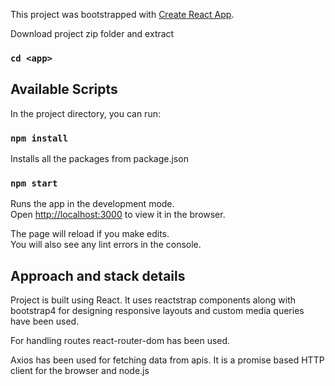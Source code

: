 This project was bootstrapped with [Create React App](https://github.com/facebook/create-react-app).

Download project zip folder and extract

### `cd <app>`

## Available Scripts

In the project directory, you can run:

### `npm install`

Installs all the packages from package.json

### `npm start`

Runs the app in the development mode.<br />
Open [http://localhost:3000](http://localhost:3000) to view it in the browser.

The page will reload if you make edits.<br />
You will also see any lint errors in the console.


## Approach and stack details 

Project is built using React. It uses reactstrap components along with bootstrap4 for designing responsive layouts and custom media queries have been used.

For handling routes react-router-dom has been used. 

Axios has been used for fetching data from apis. It is a promise based HTTP client for the browser and node.js
